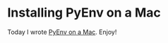 # Installing PyEnv on a Mac

Today I wrote [PyEnv on a Mac](https://codesolid.com/installing-pyenv-on-a-mac/).  Enjoy!